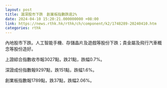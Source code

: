 ```yaml
---
layout: post
title: 滬深股市下跌　創業板指數跌逾2%
date: 2024-04-10 15:20:21.000000000 +08:00
link: https://news.rthk.hk/rthk/ch/component/k2/1748289-20240410.htm
categories: rthk
---
```


內地股市下跌。人工智能手機、存儲晶片及遊戲等股份下跌；貴金屬及飛行汽車概念等股份造好。

上證綜合指數收市報3027點，跌21點，跌幅0.7%。

深證成份指數報9297點，跌151點，跌幅1.6%。

創業板指數報1789點，跌37點，跌幅2.06%。
